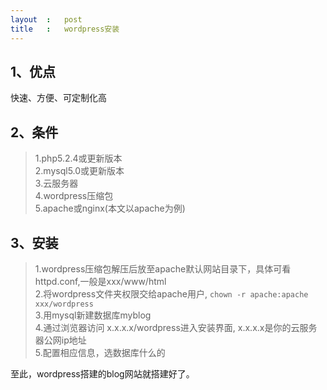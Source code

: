 ```yaml
---
layout	:	post
title	:	wordpress安装
---
```

## 1、优点

快速、方便、可定制化高

## 2、条件
<blockquote>
1.php5.2.4或更新版本<br>
2.mysql5.0或更新版本<br>
3.云服务器<br>
4.wordpress压缩包<br>
5.apache或nginx(本文以apache为例)
</blockquote>

## 3、安装
>1.wordpress压缩包解压后放至apache默认网站目录下，具体可看httpd.conf,一般是xxx/www/html<br>
>2.将wordpress文件夹权限交给apache用户,
	`chown -r apache:apache xxx/wordpress`<br>
>3.用mysql新建数据库myblog<br>
>4.通过浏览器访问 x.x.x.x/wordpress进入安装界面,
>x.x.x.x是你的云服务器公网ip地址<br>
>5.配置相应信息，选数据库什么的

至此，wordpress搭建的blog网站就搭建好了。
